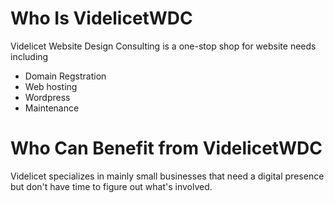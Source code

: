 # Who Is VidelicetWDC

Videlicet Website Design Consulting is a one-stop shop for website needs including
- Domain Regstration
- Web hosting
- Wordpress 
- Maintenance

# Who Can Benefit from VidelicetWDC

Videlicet specializes in mainly small businesses that need a digital presence but don't have time to figure out what's involved.









